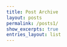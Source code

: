 ```yaml
---
title: Post Archive
layout: posts
permalink: /posts1/
show_excerpts: true
entries_layout: list
---
```

